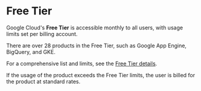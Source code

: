 # Free Tier

Google Cloud's **Free Tier** is accessible monthly to all users, with usage limits set per billing account.

There are over 28 products in the Free Tier, such as Google App Engine, BigQuery, and GKE. 

For a comprehensive list and limits, see the [Free Tier details](https://cloud.google.com/free/docs/gcp-free-tier#free-tier).

If the usage of the product exceeds the Free Tier limits, the user is billed for the product at standard rates.
